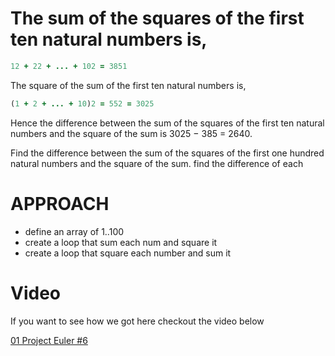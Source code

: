 # The sum of the squares of the first ten natural numbers is,

 ```ruby
 12 + 22 + ... + 102 = 3851
 ```
 The square of the sum of the first ten natural numbers is,

 ```ruby
 (1 + 2 + ... + 10)2 = 552 = 3025
 ```
 Hence the difference between the sum of the squares of the first
 ten natural numbers and the square of the sum is 3025 − 385 = 2640.

 Find the difference between the sum of the squares of the first
 one hundred natural numbers and the square of the sum.
 find the difference of each

# APPROACH
- define an array of 1..100
- create a loop that sum each num and square it
- create a loop that square each number and sum it

# Video

If you want to see how we got here checkout the video below

[01 Project Euler #6 ](http://youtu.be/P-SmTfaOEcI?list=PLk2OOH9M7Vujj0_eIqlkQ0ALbL_rhh363)
